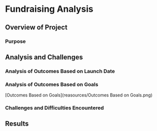 # Fundraising Analysis
## Overview of Project
### Purpose
## Analysis and Challenges
### Analysis of Outcomes Based on Launch Date
### Analysis of Outcomes Based on Goals
[Outcomes Based on Goals](reasources/Outcomes Based on Goals.png)

### Challenges and Difficulties Encountered
## Results
